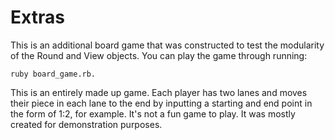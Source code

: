 # Extras

This is an additional board game that was constructed to test the modularity of the Round and View objects. You can play the game through running:
```
ruby board_game.rb.
```

This is an entirely made up game. Each player has two lanes and moves their piece in each lane to the end by inputting a starting and end point in the form of 1:2, for example. It's not a fun game to play. It was mostly created for demonstration purposes.
